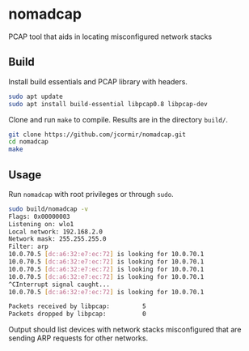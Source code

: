 # nomadcap

PCAP tool that aids in locating misconfigured network stacks

## Build

Install build essentials and PCAP library with headers.

```bash
sudo apt update
sudo apt install build-essential libpcap0.8 libpcap-dev
```

Clone and run `make` to compile. Results are in the directory `build/`.

```bash
git clone https://github.com/jcormir/nomadcap.git
cd nomadcap
make
```

## Usage

Run `nomadcap` with root privileges or through `sudo`.

```bash
sudo build/nomadcap -v
Flags: 0x00000003
Listening on: wlo1
Local network: 192.168.2.0
Network mask: 255.255.255.0
Filter: arp
10.0.70.5 [dc:a6:32:e7:ec:72] is looking for 10.0.70.1
10.0.70.5 [dc:a6:32:e7:ec:72] is looking for 10.0.70.1
10.0.70.5 [dc:a6:32:e7:ec:72] is looking for 10.0.70.1
10.0.70.5 [dc:a6:32:e7:ec:72] is looking for 10.0.70.1
^CInterrupt signal caught...
10.0.70.5 [dc:a6:32:e7:ec:72] is looking for 10.0.70.1

Packets received by libpcap:	     5
Packets dropped by libpcap:	         0
```

Output should list devices with network stacks misconfigured that
are sending ARP requests for other networks.